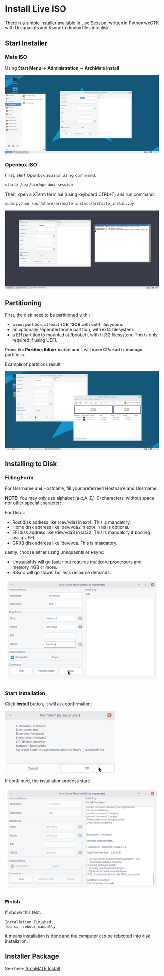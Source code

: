 # Install Live ISO

There is a simple installer available in Live Session, written in Python wxGTK with Unsquashfs and Rsync to deploy files into disk.

## Start Installer

### Mate ISO

Using **Start Menu** -> **Administration** -> **ArchMate Install**

![](screenshots/install_mate.png)

### Openbox ISO

First, start Openbox session using command:

```sh
startx /usr/bin/openbox-session
```

Then, open a XTerm terminal (using keyboard CTRL+T) and run command:

```sh
sudo python /usr/share/archmate-install/archmate_install.py
```

![](screenshots/install_ob.png)

## Partitioning

First, the disk need to be partitioned with :
- a root partition, at least 8GB 12GB with ext4 filesystem.
- an optionally seperated home partition, with ext4 filesystem.
- a EFI partition to mounted at /boot/efi, with fat32 filesystem. This is only required if using UEFI.

Press the **Partition Editor** button and it will open GParted to manage partitions.

Example of partitions result:

![](screenshots/install_0.png)

## Installing to Disk

### Filling Form

For Username and Hostname, fill your preferreed Hostname and Username.

**NOTE:** You may only use alphabet (a-z,A-Z,1-0) characters, without space nor other special characters.

For Disks:
- Root disk address like /dev/vda1 in ext4. This is mandatory.
- Home disk address like /dev/vda2 in ext4. This is optional.
- EFI disk address like /dev/vda3 in fat32. This is mandatory if booting using UEFI.
- GRUB disk address like /dev/vda. This is mandatory.

Lastly, choose either using Unsquashfs or Rsync:
- Unsquashfs will go faster but requires multicore processors and memory 4GB or more.
- RSync will go slower but less resource demands.

![](screenshots/install_1.png)

### Start Installation

Click **Install** button, it will ask confirmation:

![](screenshots/install_2.png)

If confirmed, the installation process start:

![](screenshots/install_3.png)

### Finish

If shown this text:

```
Installation Finished
You can reboot manually
```

it means installation is done and the computer can be rebooted into disk installation.

## Installer Package

See here: [ArchMATE Install](https://github.com/mekatronik-achmadi/archmate/tree/main/pkgbuilds/custom/archmate-install/)
